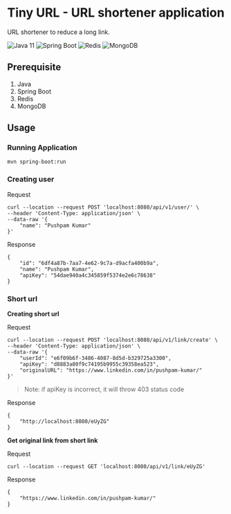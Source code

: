 # Tiny URL - URL shortener application


URL shortener to reduce a long link.

<!-- Placeholder for badges https://shields.io -->
![Java 11](https://img.shields.io/badge/java-11-007396?style=flat-square&logo=java) ![Spring Boot](https://img.shields.io/badge/Spring%20Boot-2.6.4-6DB33F?style=flat-square&logo=spring-boot) ![Redis](https://img.shields.io/badge/Redis-6.2.6-DC382D?style=flat-square&logo=redis) ![MongoDB](https://img.shields.io/badge/MonogDB-5.0.6-47A248?style=flat-square&logo=mongodb)


## Prerequisite 
1. Java
2. Spring Boot
3. Redis 
4. MongoDB

## Usage
### Running Application  

`mvn spring-boot:run`  

### Creating user
Request  

```
curl --location --request POST 'localhost:8080/api/v1/user/' \
--header 'Content-Type: application/json' \
--data-raw '{
    "name": "Pushpam Kumar"
}'
```
  
Response  

```
{
    "id": "6df4a87b-7aa7-4e62-9c7a-d9acfa400b9a",
    "name": "Pushpam Kumar",
    "apiKey": "54dae940a4c345859f5374e2e6c78638"
}
```
  
### Short url
**Creating short url**

Request
```
curl --location --request POST 'localhost:8080/api/v1/link/create' \
--header 'Content-Type: application/json' \
--data-raw '{
    "userId": "e6f09b6f-3486-4087-8d5d-b329725a3300",
    "apiKey": "d8883a80f9c74195b9955c39358ea523",
    "originalURL": "https://www.linkedin.com/in/pushpam-kumar/"
}'
```
> Note: if apiKey is incorrect, it will throw 403 status code

Response  
```
{
    "http://localhost:8080/eUyZG"
}
```

**Get original link from short link**

Request  
```
curl --location --request GET 'localhost:8080/api/v1/link/eUyZG'
```

Response  
```
{
    "https://www.linkedin.com/in/pushpam-kumar/"
}
```